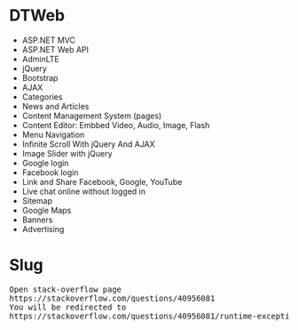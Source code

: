 # DTWeb
+ ASP.NET MVC
+ ASP.NET Web API
+ AdminLTE
+ jQuery
+ Bootstrap
+ AJAX
+ Categories
+ News and Articles
+ Content Management System (pages)
+ Content Editor: Embbed Video, Audio, Image, Flash
+ Menu Navigation
+ Infinite Scroll With jQuery And AJAX
+ Image Slider with jQuery
+ Google login
+ Facebook login
+ Link and Share Facebook, Google, YouTube
+ Live chat online without logged in
+ Sitemap
+ Google Maps
+ Banners
+ Advertising

# Slug
<pre>
Open stack-overflow page 
https://stackoverflow.com/questions/40956081
You will be redirected to
https://stackoverflow.com/questions/40956081/runtime-exception-thrown-when-stdvector-destructing
</pre>
